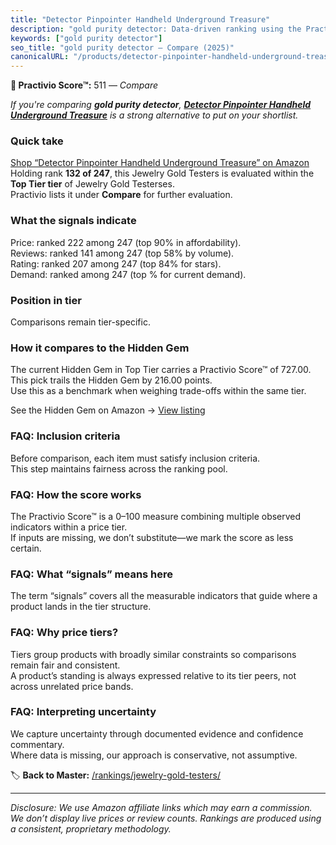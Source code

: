 ```yaml
---
title: "Detector Pinpointer Handheld Underground Treasure"
description: "gold purity detector: Data-driven ranking using the Practivio Score™. Positioned by quality, value, demand, findability, momentum."
keywords: ["gold purity detector"]
seo_title: "gold purity detector — Compare (2025)"
canonicalURL: "/products/detector-pinpointer-handheld-underground-treasure-B0CC61FKRX/"
---
```


**🛒 Practivio Score™:** 511 — _Compare_


*If you're comparing **gold purity detector**, **[Detector Pinpointer Handheld Underground Treasure](https://www.amazon.com/dp/B0CC61FKRX?tag=practivio-20)** is a strong alternative to put on your shortlist.*
### Quick take
[Shop “Detector Pinpointer Handheld Underground Treasure” on Amazon](https://www.amazon.com/dp/B0CC61FKRX?tag=practivio-20)
Holding rank **132 of 247**, this Jewelry Gold Testers is evaluated within the **Top Tier tier** of Jewelry Gold Testerses.  
Practivio lists it under **Compare** for further evaluation.

### What the signals indicate
Price: ranked 222 among 247 (top 90% in affordability).  
Reviews: ranked 141 among 247 (top 58% by volume).  
Rating: ranked 207 among 247 (top 84% for stars).  
Demand: ranked  among 247 (top % for current demand).

### Position in tier
Comparisons remain tier-specific.

### How it compares to the Hidden Gem
The current Hidden Gem in Top Tier carries a Practivio Score™ of 727.00.  
This pick trails the Hidden Gem by 216.00 points.  
Use this as a benchmark when weighing trade-offs within the same tier.  

See the Hidden Gem on Amazon → [View listing](https://www.amazon.com/dp/B0814HF9DV?tag=practivio-20)

### FAQ: Inclusion criteria
Before comparison, each item must satisfy inclusion criteria.  
This step maintains fairness across the ranking pool.

### FAQ: How the score works
The Practivio Score™ is a 0–100 measure combining multiple observed indicators within a price tier.  
If inputs are missing, we don’t substitute—we mark the score as less certain.

### FAQ: What “signals” means here
The term “signals” covers all the measurable indicators that guide where a product lands in the tier structure.

### FAQ: Why price tiers?
Tiers group products with broadly similar constraints so comparisons remain fair and consistent.  
A product’s standing is always expressed relative to its tier peers, not across unrelated price bands.

### FAQ: Interpreting uncertainty
We capture uncertainty through documented evidence and confidence commentary.  
Where data is missing, our approach is conservative, not assumptive.

<!-- Missing template for Compare/CompareWithinPriceClass -->


🏷️ **Back to Master:** [/rankings/jewelry-gold-testers/](/rankings/jewelry-gold-testers/)

---
_Disclosure: We use Amazon affiliate links which may earn a commission. We don’t display live prices or review counts. Rankings are produced using a consistent, proprietary methodology._
